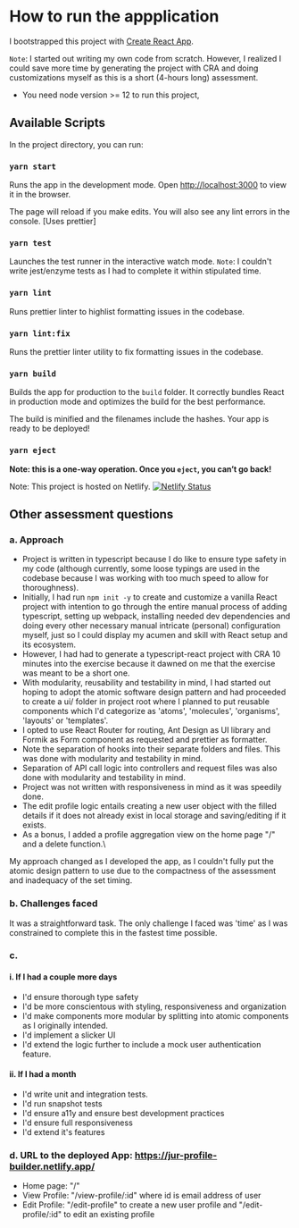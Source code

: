 # How to run the appplication

I bootstrapped this project with [Create React App](https://github.com/facebook/create-react-app).

`Note`: I started out writing my own code from scratch. However, I realized I could save more time by generating the project with CRA and doing customizations myself as this is a short (4-hours long) assessment.

* You need node version >= 12 to run this project,

## Available Scripts

In the project directory, you can run:

### `yarn start`

Runs the app in the development mode.
Open [http://localhost:3000](http://localhost:3000) to view it in the browser.

The page will reload if you make edits.
You will also see any lint errors in the console. [Uses prettier]

### `yarn test`

Launches the test runner in the interactive watch mode.
`Note`: I couldn't write jest/enzyme tests as I had to complete it within stipulated time.

### `yarn lint`

Runs prettier linter to highlist formatting issues in the codebase.

### `yarn lint:fix`

Runs the prettier linter utility to fix formatting issues in the codebase.


### `yarn build`

Builds the app for production to the `build` folder.
It correctly bundles React in production mode and optimizes the build for the best performance.

The build is minified and the filenames include the hashes.
Your app is ready to be deployed!


### `yarn eject`

**Note: this is a one-way operation. Once you `eject`, you can’t go back!**

Note: This project is hosted on Netlify.
[![Netlify Status](https://api.netlify.com/api/v1/badges/d27e78dd-5107-4eab-bf2d-935296d7af7a/deploy-status)](https://app.netlify.com/sites/jur-profile-builder/deploys)


## Other assessment  questions
### a. Approach
- Project is written in typescript because I do like to ensure type safety in my code (although currently, some loose typings <any> are used in the codebase because I was working with too much speed to allow for thoroughness).
- Initially, I had run `npm init -y` to create and customize a vanilla React project with intention to go through the entire manual process of adding typescript, setting up webpack, installing needed dev dependencies and doing every other necessary manual intricate (personal) configuration myself, just so I could display my acumen and skill with React setup and its ecosystem. 
- However, I had had to generate a typescript-react project with CRA 10 minutes into the exercise because it dawned on me that the exercise was meant to be a short one.
- With modularity, reusability and testability in mind, I had started out hoping to adopt the atomic software design pattern and had proceeded to create a ui/ folder in project root where I planned to put reusable components which I'd categorize as 'atoms', 'molecules', 'organisms', 'layouts' or 'templates'.
- I opted to use React Router for routing, Ant Design as UI library and Formik as Form component as requested and prettier as formatter.
- Note the separation of hooks into their separate folders and files. This was done with modularity and testability in mind.
- Separation of API call logic into controllers and request files was also done with modularity and testability in mind.
- Project was not written with responsiveness in mind as it was speedily done.
- The edit profile logic entails creating a new user object with the filled details if it does not already exist in local storage and saving/editing if it exists.
- As a bonus, I added a profile aggregation view on the home page "/" and a delete function.\\


My approach changed as I developed the app, as I couldn't fully put the atomic design pattern to use due to the compactness of the assessment and inadequacy of the set timing.



### b. Challenges faced
It was a straightforward task. The only challenge I faced was 'time' as I was constrained to complete this in the fastest time possible.
### c.
#### i. If I had a couple more days
  - I'd ensure thorough type safety
- I'd be more conscientous with styling, responsiveness and organization
- I'd make components more modular by splitting into atomic components as I originally intended.
- I'd implement a slicker UI
- I'd extend the logic further to include a mock user authentication feature.
#### ii. If I had a month
 - I'd write unit and integration tests. 
 - I'd run snapshot tests
 - I'd ensure a11y and ensure best development practices
 - I'd ensure full responsiveness
 - I'd extend it's features
 
### d. URL to the deployed App: https://jur-profile-builder.netlify.app/
- Home page: "/"
- View Profile: "/view-profile/:id" where id is email address of user
 - Edit Profile: "/edit-profile" to create a new user profile and "/edit-profile/:id" to edit an existing profile

